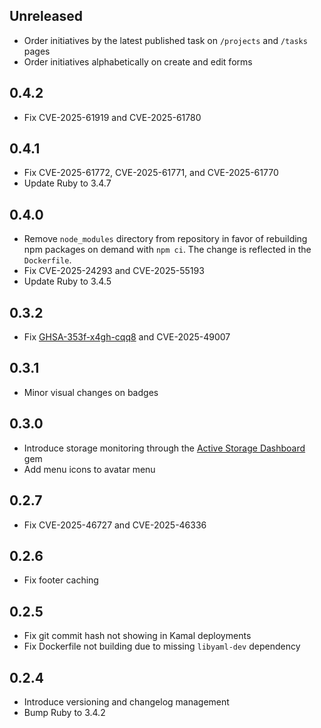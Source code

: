 ## Unreleased

* Order initiatives by the latest published task on `/projects` and `/tasks` pages
* Order initiatives alphabetically on create and edit forms

## 0.4.2

* Fix CVE-2025-61919 and CVE-2025-61780

## 0.4.1

* Fix CVE-2025-61772, CVE-2025-61771, and CVE-2025-61770
* Update Ruby to 3.4.7

## 0.4.0

* Remove `node_modules` directory from repository in favor of rebuilding npm packages on demand with `npm ci`. The change is reflected in the `Dockerfile`.
* Fix CVE-2025-24293 and CVE-2025-55193
* Update Ruby to 3.4.5

## 0.3.2

* Fix [GHSA-353f-x4gh-cqq8](https://github.com/advisories/GHSA-353f-x4gh-cqq8) and CVE-2025-49007

## 0.3.1

* Minor visual changes on badges

## 0.3.0

* Introduce storage monitoring through the [Active Storage Dashboard](https://github.com/giovapanasiti/active_storage_dashboard) gem
* Add menu icons to avatar menu

## 0.2.7

* Fix CVE-2025-46727 and CVE-2025-46336

## 0.2.6

* Fix footer caching

## 0.2.5

* Fix git commit hash not showing in Kamal deployments
* Fix Dockerfile not building due to missing `libyaml-dev` dependency

## 0.2.4

* Introduce versioning and changelog management
* Bump Ruby to 3.4.2

